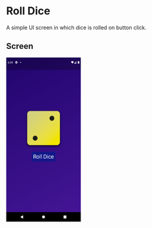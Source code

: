 # Roll Dice

A simple UI screen in which dice is rolled on button click.

## Screen
<p float="left">
<img src="assets/images/SS.png" width="200" height="440">
<p>
